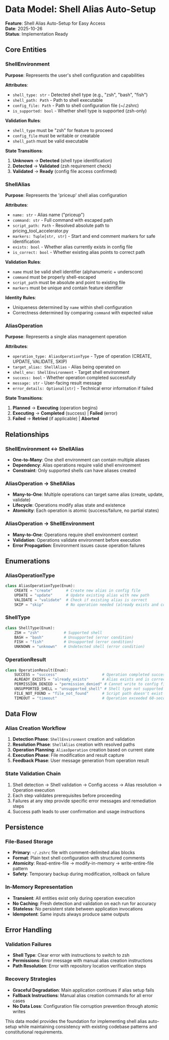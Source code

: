 # Data Model: Shell Alias Auto-Setup

**Feature**: Shell Alias Auto-Setup for Easy Access  
**Date**: 2025-10-26  
**Status**: Implementation Ready

## Core Entities

### ShellEnvironment

**Purpose**: Represents the user's shell configuration and capabilities

**Attributes**:
- `shell_type: str` - Detected shell type (e.g., "zsh", "bash", "fish")
- `shell_path: Path` - Path to shell executable
- `config_file: Path` - Path to shell configuration file (~/.zshrc)
- `is_supported: bool` - Whether shell type is supported (zsh-only)

**Validation Rules**:
- `shell_type` must be "zsh" for feature to proceed
- `config_file` must be writable or creatable
- `shell_path` must be valid executable

**State Transitions**:
1. **Unknown** → **Detected** (shell type identification)
2. **Detected** → **Validated** (zsh requirement check)
3. **Validated** → **Ready** (config file access confirmed)

### ShellAlias

**Purpose**: Represents the 'priceup' shell alias configuration

**Attributes**:
- `name: str` - Alias name ("priceup")
- `command: str` - Full command with escaped path
- `script_path: Path` - Resolved absolute path to pricing_tool_accelerator.py
- `markers: Tuple[str, str]` - Start and end comment markers for safe identification
- `exists: bool` - Whether alias currently exists in config file
- `is_correct: bool` - Whether existing alias points to correct path

**Validation Rules**:
- `name` must be valid shell identifier (alphanumeric + underscore)
- `command` must be properly shell-escaped
- `script_path` must be absolute and point to existing file
- `markers` must be unique and contain feature identifier

**Identity Rules**:
- Uniqueness determined by `name` within shell configuration
- Correctness determined by comparing `command` with expected value

### AliasOperation

**Purpose**: Represents a single alias management operation

**Attributes**:
- `operation_type: AliasOperationType` - Type of operation (CREATE, UPDATE, VALIDATE, SKIP)
- `target_alias: ShellAlias` - Alias being operated on
- `shell_env: ShellEnvironment` - Target shell environment
- `success: bool` - Whether operation completed successfully
- `message: str` - User-facing result message
- `error_details: Optional[str]` - Technical error information if failed

**State Transitions**:
1. **Planned** → **Executing** (operation begins)
2. **Executing** → **Completed** (success) | **Failed** (error)
3. **Failed** → **Retried** (if applicable) | **Aborted**

## Relationships

### ShellEnvironment ↔ ShellAlias
- **One-to-Many**: One shell environment can contain multiple aliases
- **Dependency**: Alias operations require valid shell environment
- **Constraint**: Only supported shells can have aliases created

### AliasOperation → ShellAlias
- **Many-to-One**: Multiple operations can target same alias (create, update, validate)
- **Lifecycle**: Operations modify alias state and existence
- **Atomicity**: Each operation is atomic (success/failure, no partial states)

### AliasOperation → ShellEnvironment  
- **Many-to-One**: Operations require shell environment context
- **Validation**: Operations validate environment before execution
- **Error Propagation**: Environment issues cause operation failures

## Enumerations

### AliasOperationType
```python
class AliasOperationType(Enum):
    CREATE = "create"      # Create new alias in config file
    UPDATE = "update"      # Update existing alias with new path
    VALIDATE = "validate"  # Check if existing alias is correct
    SKIP = "skip"          # No operation needed (already exists and correct)
```

### ShellType
```python
class ShellType(Enum):
    ZSH = "zsh"           # Supported shell
    BASH = "bash"         # Unsupported (error condition)
    FISH = "fish"         # Unsupported (error condition)
    UNKNOWN = "unknown"   # Undetected shell (error condition)
```

### OperationResult
```python
class OperationResult(Enum):
    SUCCESS = "success"                    # Operation completed successfully
    ALREADY_EXISTS = "already_exists"      # Alias exists and is correct (no-op)
    PERMISSION_DENIED = "permission_denied" # Cannot write to config file
    UNSUPPORTED_SHELL = "unsupported_shell" # Shell type not supported
    FILE_NOT_FOUND = "file_not_found"      # Script path doesn't exist
    TIMEOUT = "timeout"                    # Operation exceeded 60-second limit
```

## Data Flow

### Alias Creation Workflow
1. **Detection Phase**: `ShellEnvironment` creation and validation
2. **Resolution Phase**: `ShellAlias` creation with resolved paths
3. **Operation Planning**: `AliasOperation` creation based on current state
4. **Execution Phase**: File modification and result capture
5. **Feedback Phase**: User message generation from operation result

### State Validation Chain
1. Shell detection → Shell validation → Config access → Alias resolution → Operation execution
2. Each step validates prerequisites before proceeding
3. Failures at any step provide specific error messages and remediation steps
4. Success path leads to user confirmation and usage instructions

## Persistence

### File-Based Storage
- **Primary**: `~/.zshrc` file with comment-delimited alias blocks
- **Format**: Plain text shell configuration with structured comments
- **Atomicity**: Read-entire-file → modify-in-memory → write-entire-file pattern
- **Safety**: Temporary backup during modification, rollback on failure

### In-Memory Representation
- **Transient**: All entities exist only during operation execution
- **No Caching**: Fresh detection and validation on each run for accuracy
- **Stateless**: No persistent state between application invocations
- **Idempotent**: Same inputs always produce same outputs

## Error Handling

### Validation Failures
- **Shell Type**: Clear error with instructions to switch to zsh
- **Permissions**: Error message with manual alias creation instructions
- **Path Resolution**: Error with repository location verification steps

### Recovery Strategies
- **Graceful Degradation**: Main application continues if alias setup fails
- **Fallback Instructions**: Manual alias creation commands for all error cases
- **No Data Loss**: Configuration file corruption prevention through atomic writes

This data model provides the foundation for implementing shell alias auto-setup while maintaining consistency with existing codebase patterns and constitutional requirements.